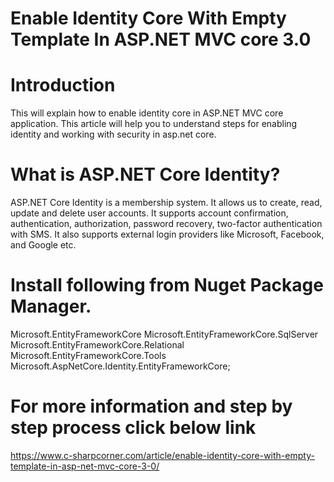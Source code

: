 # Enable Identity Core With Empty Template In ASP.NET MVC core 3.0

# Introduction

This will explain how to enable identity core in ASP.NET MVC core application. This article will help you to understand steps for enabling identity and working with security in asp.net core.

# What is ASP.NET Core Identity?
 
ASP.NET Core Identity is a membership system. It allows us to create, read, update and delete user accounts. It supports account confirmation, authentication, authorization, password recovery, two-factor authentication with SMS. It also supports external login providers like Microsoft, Facebook, and Google etc.

# Install following from Nuget Package Manager.

Microsoft.EntityFrameworkCore
Microsoft.EntityFrameworkCore.SqlServer
Microsoft.EntityFrameworkCore.Relational
Microsoft.EntityFrameworkCore.Tools
Microsoft.AspNetCore.Identity.EntityFrameworkCore;

# For more information and step by step process click below link
https://www.c-sharpcorner.com/article/enable-identity-core-with-empty-template-in-asp-net-mvc-core-3-0/
